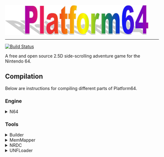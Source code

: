 <img align="center" src=".github/Logo.png" width="470" height="98" />

---
[![Build Status](https://dev.azure.com/buu342/Platform64/_apis/build/status/buu342.N64-Platform64?branchName=master)](https://dev.azure.com/buu342/Platform64/_build/latest?definitionId=1&branchName=master)

A free and open source 2.5D side-scrolling adventure game for the Nintendo 64.


## Compilation

Below are instructions for compiling different parts of Platform64.

### Engine
<details><summary>N64</summary>

1) Ensure you have libultra installed.
2) If you haven't already, you must first compile the [Builder](Tools/Builder) tool and place it in the project's source directory.
3) To compile, simply execute `Builder.exe` and press the compile button.
</details>

### Tools
<details><summary>Builder</summary>

Please consult the [Tools/Builder](Tools/Builder#builder) folder for compilation instructions.
</details>

<details><summary>MemMapper</summary>

Please consult the [MemMapper](https://github.com/buu342/CPP-MemMapper) repository for compilation instructions.
</details>

<details><summary>NRDC</summary>

Please consult the [NRDC](https://github.com/buu342/N64-NRDC) repository for compilation instructions.
</details>

<details><summary>UNFLoader</summary>

Please consult the [UNFLoader](https://github.com/buu342/N64-UNFLoader) repository for compilation instructions.
</details>